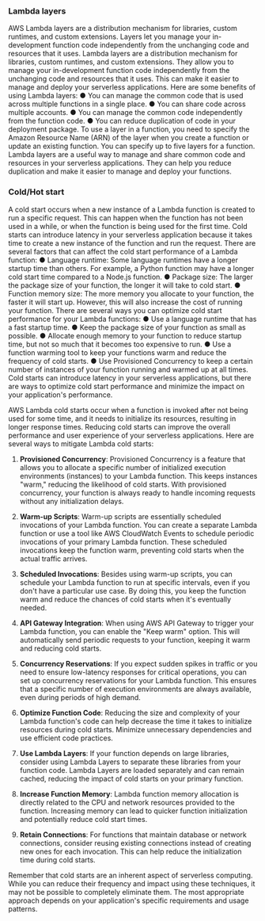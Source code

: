 

### Lambda layers
AWS Lambda layers are a distribution mechanism for libraries, custom runtimes, and custom extensions. Layers let you manage your in-development function code independently from the unchanging code and resources that it uses. Lambda layers are a distribution mechanism for libraries, custom runtimes, and custom extensions. They allow you to manage your in-development function code independently from the unchanging code and resources that it uses. This can make it easier to manage and deploy your serverless applications. Here are some benefits of using Lambda layers:
● You can manage the common code that is used across multiple functions in a single place. 
● You can share code across multiple accounts.
● You can manage the common code independently from the function code. 
● You can reduce duplication of code in your deployment package. 
To use a layer in a function, you need to specify the Amazon Resource Name (ARN) of the layer when you create a function or update an existing function. You can specify up to five layers for a function. Lambda layers are a useful way to manage and share common code and resources in your serverless applications. They can help you reduce duplication and make it easier to manage and deploy your functions.

### Cold/Hot start
A cold start occurs when a new instance of a Lambda function is created to run a specific request. This can happen when the function has not been used in a while, or when the function is being used for the first time. Cold starts can introduce latency in your serverless application because it takes time to create a new instance of the function and run the request. There are several factors that can affect the cold start performance of a Lambda function: 
● Language runtime: Some language runtimes have a longer startup time than others. For example, a Python function may have a longer cold start time compared to a Node.js function. 
● Package size: The larger the package size of your function, the longer it will take to cold start. 
● Function memory size: The more memory you allocate to your function, the faster it will start up. However, this will also increase the cost of running your function. There are several ways you can optimize cold start performance for your Lambda functions: 
● Use a language runtime that has a fast startup time. 
● Keep the package size of your function as small as possible. 
● Allocate enough memory to your function to reduce startup time, but not so much that it becomes too expensive to run. 
● Use a function warming tool to keep your functions warm and reduce the frequency of cold starts.
● Use Provisioned Concurrency to keep a certain number of instances of your function running and warmed up at all times. Cold starts can introduce latency in your serverless applications, but there are ways to optimize cold start performance and minimize the impact on your application's performance.

AWS Lambda cold starts occur when a function is invoked after not being used for some time, and it needs to initialize its resources, resulting in longer response times. Reducing cold starts can improve the overall performance and user experience of your serverless applications. Here are several ways to mitigate Lambda cold starts:

1. **Provisioned Concurrency**: Provisioned Concurrency is a feature that allows you to allocate a specific number of initialized execution environments (instances) to your Lambda function. This keeps instances "warm," reducing the likelihood of cold starts. With provisioned concurrency, your function is always ready to handle incoming requests without any initialization delays.

2. **Warm-up Scripts**: Warm-up scripts are essentially scheduled invocations of your Lambda function. You can create a separate Lambda function or use a tool like AWS CloudWatch Events to schedule periodic invocations of your primary Lambda function. These scheduled invocations keep the function warm, preventing cold starts when the actual traffic arrives.

3. **Scheduled Invocations**: Besides using warm-up scripts, you can schedule your Lambda function to run at specific intervals, even if you don't have a particular use case. By doing this, you keep the function warm and reduce the chances of cold starts when it's eventually needed.

4. **API Gateway Integration**: When using AWS API Gateway to trigger your Lambda function, you can enable the "Keep warm" option. This will automatically send periodic requests to your function, keeping it warm and reducing cold starts.

5. **Concurrency Reservations**: If you expect sudden spikes in traffic or you need to ensure low-latency responses for critical operations, you can set up concurrency reservations for your Lambda function. This ensures that a specific number of execution environments are always available, even during periods of high demand.

6. **Optimize Function Code**: Reducing the size and complexity of your Lambda function's code can help decrease the time it takes to initialize resources during cold starts. Minimize unnecessary dependencies and use efficient code practices.

7. **Use Lambda Layers**: If your function depends on large libraries, consider using Lambda Layers to separate these libraries from your function code. Lambda Layers are loaded separately and can remain cached, reducing the impact of cold starts on your primary function.

8. **Increase Function Memory**: Lambda function memory allocation is directly related to the CPU and network resources provided to the function. Increasing memory can lead to quicker function initialization and potentially reduce cold start times.

9. **Retain Connections**: For functions that maintain database or network connections, consider reusing existing connections instead of creating new ones for each invocation. This can help reduce the initialization time during cold starts.

Remember that cold starts are an inherent aspect of serverless computing. While you can reduce their frequency and impact using these techniques, it may not be possible to completely eliminate them. The most appropriate approach depends on your application's specific requirements and usage patterns.
